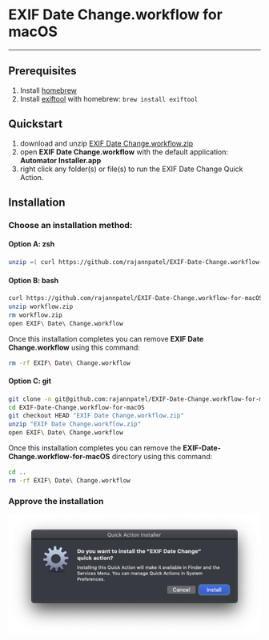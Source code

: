 # EXIF Date Change.workflow for macOS



---

## Prerequisites

1. Install [homebrew](https://brew.sh/)
1. Install [exiftool](https://exiftool.org/) with homebrew: `brew install exiftool`

## Quickstart

1. download and unzip [EXIF Date Change.workflow.zip](https://github.com/rajannpatel/EXIF-Date-Change.workflow-for-macOS/raw/master/EXIF%20Date%20Change.workflow.zip)
1. open **EXIF Date Change.workflow** with the default application: **Automator Installer.app**
1. right click any folder(s) or file(s) to run the EXIF Date Change Quick Action.

## Installation

### Choose an installation method:

#### Option A: zsh

```zsh
unzip =( curl https://github.com/rajannpatel/EXIF-Date-Change.workflow-for-macOS/raw/master/EXIF%20Date%20Change.workflow.zip -L ) && open EXIF\ Date\ Change.workflow
```

#### Option B: bash

```bash
curl https://github.com/rajannpatel/EXIF-Date-Change.workflow-for-macOS/raw/master/EXIF%20Date%20Change.workflow.zip -L -o workflow.zip
unzip workflow.zip
rm workflow.zip
open EXIF\ Date\ Change.workflow
```

Once this installation completes you can remove **EXIF Date Change.workflow** using this command:

```bash
rm -rf EXIF\ Date\ Change.workflow
```

#### Option C: git

```bash
git clone -n git@github.com:rajannpatel/EXIF-Date-Change.workflow-for-macOS.git --depth 1
cd EXIF-Date-Change.workflow-for-macOS
git checkout HEAD "EXIF Date Change.workflow.zip"
unzip "EXIF Date Change.workflow.zip"
open EXIF\ Date\ Change.workflow
```

Once this installation completes you can remove the **EXIF-Date-Change.workflow-for-macOS** directory using this command:

```bash
cd ..
rm -rf EXIF\ Date\ Change.workflow
```

### Approve the installation

![Installation Prompt](./images/install.png)